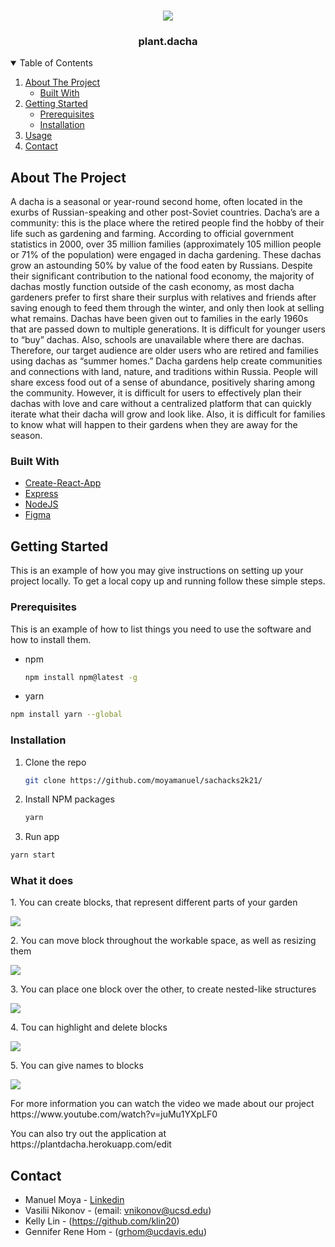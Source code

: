 <!-- PROJECT LOGO -->
<br />
<p align="center">
    <img src="https://i.postimg.cc/sxmkkHSV/Logo.png"/>

  <h3 align="center">plant.dacha</h3>
</p>



<!-- TABLE OF CONTENTS -->
<details open="open">
  <summary>Table of Contents</summary>
  <ol>
    <li>
      <a href="#about-the-project">About The Project</a>
      <ul>
        <li><a href="#built-with">Built With</a></li>
      </ul>
    </li>
    <li>
      <a href="#getting-started">Getting Started</a>
      <ul>
        <li><a href="#prerequisites">Prerequisites</a></li>
        <li><a href="#installation">Installation</a></li>
      </ul>
    </li>
    <li><a href="#usage">Usage</a></li>
    <li><a href="#contact">Contact</a></li>
  </ol>
</details>



<!-- ABOUT THE PROJECT -->
## About The Project

A dacha is a seasonal or year-round second home, often located in the exurbs of Russian-speaking and other post-Soviet countries. Dacha’s are a community: this is the place where the retired people find the hobby of their life such as gardening and farming. According to official government statistics in 2000, over 35 million families (approximately 105 million people or 71% of the population) were engaged in dacha gardening. These dachas grow an astounding 50% by value of the food eaten by Russians. Despite their significant contribution to the national food economy, the majority of dachas mostly function outside of the cash economy, as most dacha gardeners prefer to first share their surplus with relatives and friends after saving enough to feed them through the winter, and only then look at selling what remains. Dachas have been given out to families in the early 1960s that are passed down to multiple generations. It is difficult for younger users to “buy” dachas. Also, schools are unavailable where there are dachas. Therefore, our target audience are older users who are retired and families using dachas as “summer homes.” Dacha gardens help create communities and connections with land, nature, and traditions within Russia. People will share excess food out of a sense of abundance, positively sharing among the community. However, it is difficult for users to effectively plan their dachas with love and care without a centralized platform that can quickly iterate what their dacha will grow and look like. Also, it is difficult for families to know what will happen to their gardens when they are away for the season.

### Built With

* [Create-React-App](https://github.com/facebook/create-react-app)
* [Express](https://expressjs.com/)
* [NodeJS](https://nodejs.org/en/)
* [Figma](https://www.figma.com/)


<!-- GETTING STARTED -->
## Getting Started

This is an example of how you may give instructions on setting up your project locally.
To get a local copy up and running follow these simple steps.

### Prerequisites

This is an example of how to list things you need to use the software and how to install them.
* npm
  ```sh
  npm install npm@latest -g
  ```
* yarn
```sh
npm install yarn --global
```

### Installation

1. Clone the repo
   ```sh
   git clone https://github.com/moyamanuel/sachacks2k21/
   ```
2. Install NPM packages
   ```sh
   yarn
   ```
3. Run app
  ```sh
  yarn start
  ```
### What it does

<p>1. You can create blocks, that represent different parts of your garden</p>
<img src="https://i.postimg.cc/hGNYzzVR/1.gif"/>

<p>2. You can move block throughout the workable space, as well as resizing them</p>
<img src="https://i.postimg.cc/1zTz8HWR/2.gif"/>

<p>3. You can place one block over the other, to create nested-like structures</p>
<img src="https://i.postimg.cc/rp4B9NVw/3.gif"/>

<p>4. Tou can highlight and delete blocks</p>
<img src="https://i.postimg.cc/GhNgSTS8/4.gif"/>

<p>5. You can give names to blocks </p>
<img src="https://i.postimg.cc/mkPJtY54/7.gif" />

<p> For more information you can watch the video we made about our project https://www.youtube.com/watch?v=juMu1YXpLF0 </p>

<p>You can also try out the application at https://plantdacha.herokuapp.com/edit</p>

<!-- CONTACT -->
## Contact

* Manuel Moya - [Linkedin](https://www.linkedin.com/in/manuelmoyadev/)
* Vasilii Nikonov - (email: vnikonov@ucsd.edu)
* Kelly Lin - (https://github.com/klin20)
* Gennifer Rene Hom - (grhom@ucdavis.edu)

